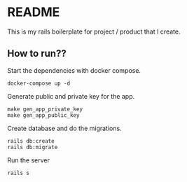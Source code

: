 # README

This is my rails boilerplate for project / product that I create.

## How to run??

Start the dependencies with docker compose.

```
docker-compose up -d
```

Generate public and private key for the app.

```
make gen_app_private_key
make gen_app_public_key
```

Create database and do the migrations.

```
rails db:create
rails db:migrate
```

Run the server

```
rails s
```
